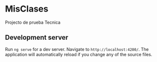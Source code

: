 # MisClases

Projecto de prueba Tecnica

## Development server

Run `ng serve` for a dev server. Navigate to `http://localhost:4200/`. The application will automatically reload if you change any of the source files.
